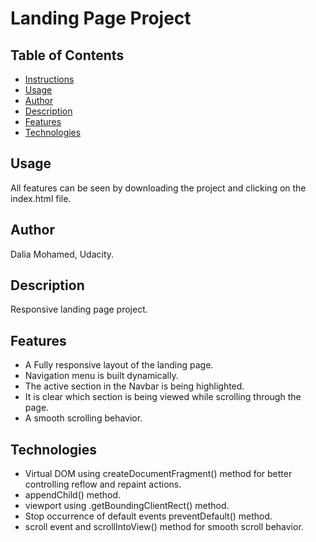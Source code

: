 # Landing Page Project

## Table of Contents

* [Instructions](#instructions)
* [Usage](#Usage)
* [Author](#Author)
* [Description](#Description)
* [Features](#Features)
* [Technologies](#Technologies)


## Usage
All features can be seen by downloading the project and clicking on the index.html file.

## Author
Dalia Mohamed, Udacity.

## Description
Responsive landing page project.

## Features
- A Fully responsive layout of the landing page.
- Navigation menu is built dynamically.
- The active section in the Navbar is being highlighted.
- It is clear which section is being viewed while scrolling through the page.
- A smooth scrolling behavior.

## Technologies 
- Virtual DOM using createDocumentFragment() method for better controlling reflow and repaint actions.
- appendChild() method.
- viewport using .getBoundingClientRect() method.
- Stop occurrence of default events preventDefault() method.
- scroll event and scrollIntoView() method for smooth scroll behavior.


